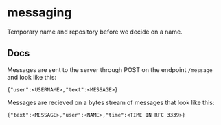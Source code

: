 # messaging
Temporary name and repository before we decide on a name.

## Docs
Messages are sent to the server through POST on the endpoint `/message` and look like this:
```
{"user":<USERNAME>,"text":<MESSAGE>}
```

Messages are recieved on a bytes stream of messages that look like this:
```
{"text":<MESSAGE>,"user":<NAME>,"time":<TIME IN RFC 3339>}
```
